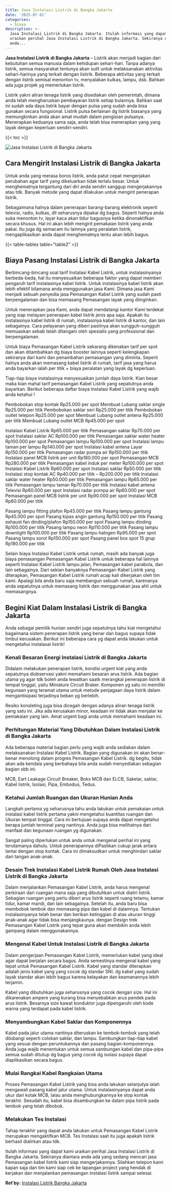 ```yaml
---
title: Jasa Instalasi Listrik di Bangka Jakarta
date: '2025-07-01'
categories:
  - biaya
description: >-
  Jasa Instalasi Listrik di Bangka Jakarta. Itulah informasi yang dapat kami
  uraikan perihal Jasa Instalasi Listrik di Bangka Jakarta. Sekiranya diantara
  anda...
---
```


**Jasa Instalasi Listrik di Bangka Jakarta** – Listrik akan menjadi bagian dari kebutuhan semua manusia dalam kehidupan sehari-hari. Tanpa adanya listrik, semua masyarakat tentunya akan sulit untuk melaksanakan aktivitas sehari-harinya yang terkait dengan listirik. Beberapa aktivitas yang terkait dengan listrik semisal menonton tv, menyalakan kulkas, lampu, dsb. Bahkan ada juga projek yg memerlukan listrik.

Listrik yakni aliran tenaga listrik yang disediakan oleh pemerintah, dimana anda telah mengharuskan pembayaran listrik setiap bulannya. Bahkan saat ini sudah ada daya listrik bayar dengan pulsa yang sudah anda bisa gunakan secara fungsional. Listrik pulsa berlainan dg listrik biasanya yang memungkinkan anda akan amat mudah dalam pengisian pulsanya. Menerapkan keduanya sama saja, anda telah bisa menerapkan yang yang layak dengan keperluan sendiri-sendiri.

{{< toc >}}

![Jasa Instalasi Listrik di Bangka Jakarta](/images/instalasi-listrik-murah38.png)

## Cara Mengirit Instalasi Listrik di Bangka Jakarta

Untuk anda yang merasa boros listrik, anda patut cepat mengerjakan perubahan agar tarif yang dikeluarkan tidak terlalu besar. Untuk menghematnya tergantung dari diri anda sendiri sanggup mengerjakannya atau tdk. Banyak metode yang dapat dilakukan untuk mengirit penerapan listrik.

Sebagaimana halnya dalam penerapan barang-barang elektronik seperti televisi, radio, kulkas, dll seharusnya dipakai dg bagus. Seperti halnya anda suka menonton tv, layar kaca akan tidur bagusnya ketika dinonaktifkan secara khusus. Hal ini akan lebih mengirit pemakaian listrik yang anda pakai. Itu juga dg semacam itu lainnya yang peralatan listrik, mengaplikasikan anda dapat menghematnya tentu akan lebih bagus.

{{< table-tables table="table2" >}}

## Biaya Pasang Instalasi Listrik di Bangka Jakarta

Berbincang-bincang soal tarif Instalasi Kabel Listrik, untuk instalasinyanya berbeda-beda, hal itu menyesuaikan beberapa faktor yang dapat memberi pengaruh tarif instalasinya kabel listrik. Untuk instalasinya kabel listrik akan lebih efektif bilamana anda menggunakan jasa Kami. Dimana jasa Kami menjadi sebuah penyedia jasa Pemasangan Kabel Listrik yang sudah pasti berpengalaman dan bisa memasang Pemasangan layak yang diinginkan.

Untuk menerapkan jasa Kami, anda dapat mendatangi kantor Kami terdekat yang siap melayani penerapan kabel listrik jenis apa saja. Apakah itu instalasinya kabel listrik di rumah, instalasinya kabel listrik di kantor, dan lain sebagainya. Cara pelayanan yang diberi pastinya akan sungguh-sungguh memuaskan sebab telah ditangani oleh spesialis yang professional dan berpengalaman.

Untuk biaya Pemasangan Kabel Listrik sekarang dikenakan tarif per spot dan akan ditambahkan dg biaya booster lainnya seperti kelengkapan sekiranya dari kami dan penambahan pemasangan yang diminta. Seperti halnya anda akan memasang kabel listrik di rumah, tarif jasa yang harus anda bayarkan ialah per titik + biaya peralatan yang layak dg keperluan.

Tiap-tiap biaya instalasinya menyesuaikan jumlah daya listrik. Kian besar maka kian mahal tarif pemasangan Kabel Listrik yang sepatutnya anda bayarkan. Berikut beberapa daftar biaya Instalasi Kabel Listrik yang wajib anda ketahui !

Pembobokan stop kontak Rp25.000 per spot Membuat Lubang saklar single Rp25.000 per titik Pembobokan saklar seri Rp25.000 per titik Pembobokan outlet telepon Rp25.000 per spot Membuat Lubang outlet antena Rp25.000 per titik Membuat Lubang outlet MCB Rp45.000 per spot

Instalasi Kabel Listrik Rp65.000 per titik Pemasangan saklar Rp70.000 per spot Instalasi saklar AC Rp100.000 per titik Pemasangan saklar water heater Rp100.000 per spot Pemasangan lampu Rp100.000 per spot Instalasi lampu taman per lampu Rp140.000 per spot Instalasi kabel antena Layar Rp150.000 per titik Pemasangan radar pompa air Rp150.000 per titik Instalasi panel MCB listrik per unit Rp180.000 per spot Pemasangan MCB Rp280.000 per titik Pemasangan kabel induk per meter Rp100.000 per spot Instalasi Kabel Listrik Rp60.000 per spot Instalasi saklar Rp50.000 per titik Instalasi stop kontak AC Rp40.000 per titik – Rp200.000 per titik Instalasi saklar water heater Rp50.000 per titik Pemasangan lampu Rp65.000 per titik Pemasangan lampu taman Rp70.000 per titik Instalasi kabel antena Televisi Rp60.000 per spot Instalasi radar pompa air Rp60.000 per spot Pemasangan panel MCB listrik per unit Rp90.000 per spot Instalasi MCB Rp60.000 per titik

Pasang lampu fitting plafon Rp45.000 per titik Pasang lampu gantung Rp45.000 per spot Pasang kipas angin gantung Rp150.000 per titik Pasang exhaust fan dinding/plafon Rp150.000 per spot Pasang lampu dinding Rp100.000 per titik Pasang lampu neon Rp110.000 per titik Pasang lampu downlight Rp100.000 per titik Pasang lampu halogen Rp95.000 per spot Pasang lampu sorot Rp150.000 per spot Pasang panel box spot 15 grup Rp180.000 per titik

Selain biaya Instalasi Kabel Listrik untuk rumah, masih ada banyak juga biaya pemasangan Pemasangan Kabel Listrik untuk beberapa hal lainnya seperti Instalasi Kabel Listrik lampu jalan, Pemasangan kabel parabola, dan lain sebagainya. Dari sekian banyaknya Pemasangan Kabel Listrik yang diterapkan, Pemasangan Kabel Listrik rumah acap kali dikerjakan oleh tim kami. Apalagi bila anda baru saja membangun sebuah rumah, karenanya anda sepatutnya untuk memasang listrik dan menggunakan jasa ahli untuk memasangnya.

## Begini Kiat Dalam Instalasi Listrik di Bangka Jakarta


Anda sebagai pemilik hunian sendiri juga sepatutnya tahu kiat mengetahui bagaimana sistem penerapan listrik yang benar dan bagus supaya tidak timbul kerusakan. Berikut ini beberapa cara yg dapat anda lakukan untuk mengetahui instalasai listrik!

### Kenali Besaran Energi Instalasi Listrik di Bangka Jakarta

Didalam melakukan penerapan listrik, kondisi urgent kiat yang anda sepatutnya diobservasi yakni memahami besaran arus listrik. Ada bagian utama yg agar tdk boleh anda lewatkan saatk merangkai penerapan listrik di tempat tinggal, yaitu Miniature Circuit Braker. Komponen yg satu ini memiliki kegunaan yang teramat utama untuk metode penjagaan daya listrik dalam mengantisipasi terjadinya beban yg berlebih.

Resiko konsleting juga bisa dicegah dengan adanya aliran tenaga listrik yang satu ini. Jika ada kerusakan minor, keadaan ini tidak akan menjalar ke pemakaian yang lain. Amat urgent bagi anda untuk memahami keadaan ini.

### Perhitungan Material Yang Dibutuhkan Dalam Instalasi Listrik di Bangka Jakarta

Ada beberapa material bagian perlu yang wajib anda sediakan dalam melaksanakan Instalasi Kabel Listrik. Bagian yang digunakan ini akan benar-benar menolong dalam progres Pemasangan Kabel Listrik. dg begitu, tidak akan ada kendala yang berbahaya bila anda sudah menyediakan sebagian bagian sbb ini:

MCB, Eart Leakage Circuit Breaker, Boks MCB dan ELCB, Sakelar, saklar, Kabel listrik, Isolasi, Pipa, Embodus, Tedus.

### Ketahui Jumlah Ruangan dan Ukuran Hunian Anda

Langkah pertama yg seharusnya tahu anda lakukan untuk pemakaian untuk instalasi kabel listrik pertama yakni mengetahui kuantitas ruangan dan Ukuran tempat tinggal. Cara ini bertujuan supaya anda dapat mengetahui berapa jumlah terminal yang nantinya. Anda juga bisa melihatnya dari manfaat dan kegunaan ruangan yg digunakan.

Sangat paling diperlukan untuk anda untuk mengenal perihal ini yang terutamanya dahulu. Untuk penerapannya diPastikan cukup jarak antara lantai dengan stop kontak. Cara ini dimaksudkan untuk menghindari saklar dari tangan anak-anak.

### Desain Trek Instalasi Kabel Listrik Rumah Oleh Jasa Instalasi Listrik di Bangka Jakarta

Dalam menjalankan Pemasangan Kabel Listrik, anda harus mengenal perkiraan dari ruangan mana saja yang dibutuhkan untuk dialiri listrik. Sebagian ruangan yang perlu diberi arus listrik seperti ruang tetamu, kamar tidur, kamar mandi, dan lain sebagainya. Setelah itu, anda baru bisa membobok tembok dan memasang pipa dan kabel di dalamnya. Tentukan instalasinyanya telah benar dan berikan ketinggian di atas ukuran tinggi anak-anak agar tidak bisa menjangkaunya. dengan Design trek Pemasangan Kabel Listrik yang tepat guna akan membikin anda lebih gampang dalam menggunakannya.

### Mengenal Kabel Untuk Instalasi Listrik di Bangka Jakarta

Dalam pengerjaan Pemasangan Kabel Listrik, memerlukan kabel yang ideal agar dapat berjalan secara bagus. Anda semestinya mengenal kabel yang tepat untuk Pemasangan Kabel Listrik. Kabel yang standar diterapkan adalah jenis kabel yang yang cocok dg standar SNI. dg kabel yang sudah layak standar akan lebih bagus karena kelayakan dan keamanannya lebih terjamin.

Kabel yang dibutuhkan juga seharusnya yang cocok dengan size. Hal ini dikarenakan ampere yang kurang bisa menyebabkan arus pendek pada arus listrik. Besarnya size kawat konduktor juga dipengaruhi oleh kode warna yang terdapat pada kabel listrik.

### Menyambungkan Kabel Saklar dan Komponennya

Kabel pada jalur utama nantinya diteruskan ke tembok-tembok yang telah dilubangi seperti colokan saklar, dan lampu. Sambungkan tiap-tiap kabel yang sesuai dengan peruntukannya dan pasang bagian-komponennya. Anda juga wajib menentukan untuk semua sambungan kabel dan pipa-pipa semua sudah ditutup dg bagus yang cocok dg isolasi supaya dapat diaplikasikan secara bagus.

### Mulai Rangkai Kabel Rangkaian Utama

Proses Pemasangan Kabel Listrik yang bisa anda lakukan selanjutya ialah mengawali pasang kabel jalur utama. Untuk instalasinyanya dapat anda ukur dari kotak MCB, lalau anda menghubungkannya ke stop kontak terakhir. Sesudah itu, kabel bisa disambungkan ke dalam pipa listrik pada tembok yang telah dibobok.

### Melakukan Tes Instalasi

Tahap terakhir yang dapat anda lakukan untuk Pemasangan Kabel Listrik merupakan mengaktifkan MCB. Tes Instalasi saat itu juga apakah listrik berhasil dialirkan atau tdk.

Itulah informasi yang dapat kami uraikan perihal Jasa Instalasi Listrik di Bangka Jakarta. Sekiranya diantara anda ada yang sedang mencari jasa Pemasangan kabel listrik kami siap mengerjakannya. Silahkan telepon kami kapan saja dan tim kami siap cek ke lapangan project yang hendak di kerjakan dan menjalankan pemasangan instalasi listrik sampai selesai.

**Ref by:** [Instalasi Listrik Bangka Jakarta](https://id.wikipedia.org/wiki/Instalasi)
